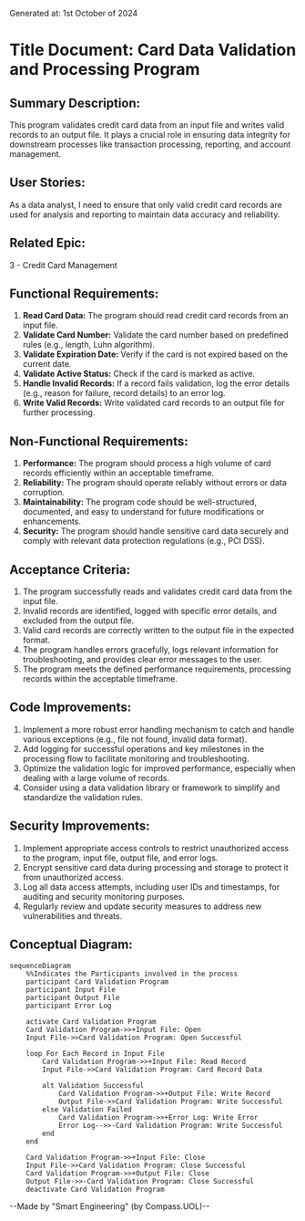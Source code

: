 Generated at: 1st October of 2024

# **Title Document:** Card Data Validation and Processing Program

## **Summary Description:** 
This program validates credit card data from an input file and writes valid records to an output file. It plays a crucial role in ensuring data integrity for downstream processes like transaction processing, reporting, and account management.

## **User Stories:**
As a data analyst, I need to ensure that only valid credit card records are used for analysis and reporting to maintain data accuracy and reliability.

## **Related Epic:**
3 - Credit Card Management

## **Functional Requirements:**
1. **Read Card Data:** The program should read credit card records from an input file.
2. **Validate Card Number:** Validate the card number based on predefined rules (e.g., length, Luhn algorithm).
3. **Validate Expiration Date:** Verify if the card is not expired based on the current date.
4. **Validate Active Status:** Check if the card is marked as active.
5. **Handle Invalid Records:** If a record fails validation, log the error details (e.g., reason for failure, record details) to an error log.
6. **Write Valid Records:** Write validated card records to an output file for further processing.

## **Non-Functional Requirements:**
1. **Performance:** The program should process a high volume of card records efficiently within an acceptable timeframe.
2. **Reliability:** The program should operate reliably without errors or data corruption.
3. **Maintainability:** The program code should be well-structured, documented, and easy to understand for future modifications or enhancements.
4. **Security:** The program should handle sensitive card data securely and comply with relevant data protection regulations (e.g., PCI DSS).

## **Acceptance Criteria:**
1. The program successfully reads and validates credit card data from the input file.
2. Invalid records are identified, logged with specific error details, and excluded from the output file.
3. Valid card records are correctly written to the output file in the expected format.
4. The program handles errors gracefully, logs relevant information for troubleshooting, and provides clear error messages to the user.
5. The program meets the defined performance requirements, processing records within the acceptable timeframe.

## **Code Improvements:**
1. Implement a more robust error handling mechanism to catch and handle various exceptions (e.g., file not found, invalid data format).
2. Add logging for successful operations and key milestones in the processing flow to facilitate monitoring and troubleshooting.
3. Optimize the validation logic for improved performance, especially when dealing with a large volume of records.
4. Consider using a data validation library or framework to simplify and standardize the validation rules.

## **Security Improvements:**
1. Implement appropriate access controls to restrict unauthorized access to the program, input file, output file, and error logs.
2. Encrypt sensitive card data during processing and storage to protect it from unauthorized access.
3. Log all data access attempts, including user IDs and timestamps, for auditing and security monitoring purposes.
4. Regularly review and update security measures to address new vulnerabilities and threats.

## **Conceptual Diagram:**

```mermaid
sequenceDiagram
    %%Indicates the Participants involved in the process
    participant Card Validation Program
    participant Input File
    participant Output File
    participant Error Log

    activate Card Validation Program
    Card Validation Program->>+Input File: Open
    Input File->>Card Validation Program: Open Successful
    
    loop For Each Record in Input File
        Card Validation Program->>+Input File: Read Record
        Input File->>Card Validation Program: Card Record Data
    
        alt Validation Successful
            Card Validation Program->>+Output File: Write Record
            Output File->>Card Validation Program: Write Successful
        else Validation Failed
            Card Validation Program->>+Error Log: Write Error
            Error Log-->>-Card Validation Program: Write Successful
        end
    end

    Card Validation Program->>+Input File: Close
    Input File->>Card Validation Program: Close Successful
    Card Validation Program->>+Output File: Close
    Output File->>-Card Validation Program: Close Successful
    deactivate Card Validation Program
```

--Made by "Smart Engineering" (by Compass.UOL)--